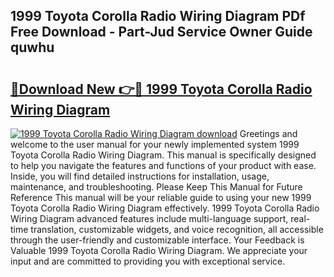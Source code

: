 ## 1999 Toyota Corolla Radio Wiring Diagram PDf Free Download - Part-Jud Service Owner Guide quwhu

# <h2><a href="http://dfo2mpm.blite.top/?on=1999+Toyota+Corolla+Radio+Wiring+Diagram">🔗Download New 👉🔴 1999 Toyota Corolla Radio Wiring Diagram</a></h2>

[![1999 Toyota Corolla Radio Wiring Diagram download](https://i.imgur.com/lujVjoI.png)](http://dfo2mpm.blite.top/?on=1999+Toyota+Corolla+Radio+Wiring+Diagram)
Greetings and welcome to the user manual for your newly implemented system 1999 Toyota Corolla Radio Wiring Diagram. This manual is specifically designed to help you navigate the features and functions of your product with ease. Inside, you will find detailed instructions for installation, usage, maintenance, and troubleshooting. Please Keep This Manual for Future Reference This manual will be your reliable guide to using your new 1999 Toyota Corolla Radio Wiring Diagram effectively. 1999 Toyota Corolla Radio Wiring Diagram advanced features include multi-language support, real-time translation, customizable widgets, and voice recognition, all accessible through the user-friendly and customizable interface. Your Feedback is Valuable 1999 Toyota Corolla Radio Wiring Diagram. We appreciate your input and are committed to providing you with exceptional service.
